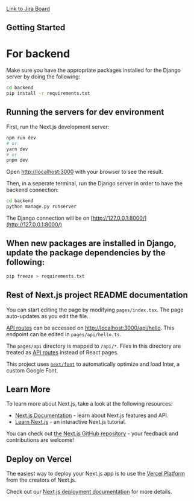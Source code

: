 [Link to Jira Board](https://ekgpro.atlassian.net/jira/software/projects/EKG/boards/1)

## Getting Started
# For backend
Make sure you have the appropriate packages installed for the Django server by doing the following:
```bash
cd backend
pip install -r requirements.txt
```

## Running the servers for dev environment
First, run the Next.js development server:

```bash
npm run dev
# or
yarn dev
# or
pnpm dev
```

Open [http://localhost:3000](http://localhost:3000) with your browser to see the result.

Then, in a seperate terminal, run the Django server in order to have the backend connection:

```bash
cd backend
python manage.py runserver
```

The Django connection will be on [http://127.0.0.1:8000/](http://127.0.0.1:8000/)

## When new packages are installed in Django, update the package dependencies by the following:
```bash
pip freeze > requirements.txt
```

## Rest of Next.js project README documentation

You can start editing the page by modifying `pages/index.tsx`. The page auto-updates as you edit the file.

[API routes](https://nextjs.org/docs/api-routes/introduction) can be accessed on [http://localhost:3000/api/hello](http://localhost:3000/api/hello). This endpoint can be edited in `pages/api/hello.ts`.

The `pages/api` directory is mapped to `/api/*`. Files in this directory are treated as [API routes](https://nextjs.org/docs/api-routes/introduction) instead of React pages.

This project uses [`next/font`](https://nextjs.org/docs/basic-features/font-optimization) to automatically optimize and load Inter, a custom Google Font.

## Learn More

To learn more about Next.js, take a look at the following resources:

- [Next.js Documentation](https://nextjs.org/docs) - learn about Next.js features and API.
- [Learn Next.js](https://nextjs.org/learn) - an interactive Next.js tutorial.

You can check out [the Next.js GitHub repository](https://github.com/vercel/next.js/) - your feedback and contributions are welcome!

## Deploy on Vercel

The easiest way to deploy your Next.js app is to use the [Vercel Platform](https://vercel.com/new?utm_medium=default-template&filter=next.js&utm_source=create-next-app&utm_campaign=create-next-app-readme) from the creators of Next.js.

Check out our [Next.js deployment documentation](https://nextjs.org/docs/deployment) for more details.
